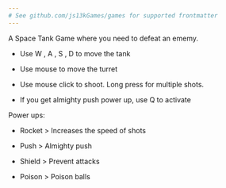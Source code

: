 ```yaml
---
# See github.com/js13kGames/games for supported frontmatter
---
```

A Space Tank Game where you need to defeat an ememy.


- Use W , A , S , D to move the tank

- Use mouse to move the turret

- Use  mouse click  to shoot. Long press for multiple shots.

- If you get  almighty push  power up, use  Q to activate

Power ups:

- Rocket > Increases the speed of shots

- Push > Almighty push

- Shield > Prevent attacks

- Poison > Poison balls